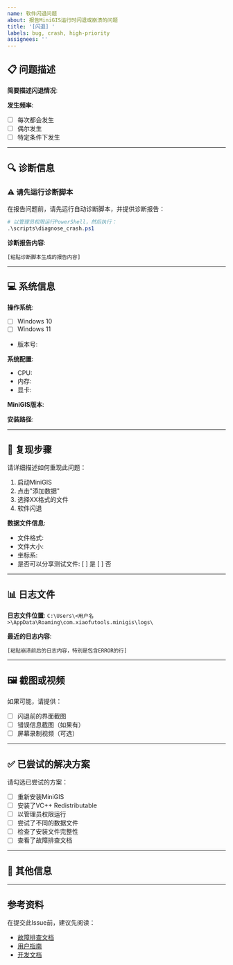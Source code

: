 ```yaml
---
name: 软件闪退问题
about: 报告MiniGIS运行时闪退或崩溃的问题
title: '[闪退] '
labels: bug, crash, high-priority
assignees: ''
---
```


## 📋 问题描述

**简要描述闪退情况**:
<!-- 例如：点击"添加数据"按钮后软件立即闪退，无错误提示 -->

**发生频率**:
- [ ] 每次都会发生
- [ ] 偶尔发生
- [ ] 特定条件下发生

---

## 🔍 诊断信息

### ⚠️ 请先运行诊断脚本

在报告问题前，请先运行自动诊断脚本，并提供诊断报告：

```powershell
# 以管理员权限运行PowerShell，然后执行：
.\scripts\diagnose_crash.ps1
```

**诊断报告内容**:
```
[粘贴诊断脚本生成的报告内容]
```

---

## 💻 系统信息

**操作系统**:
- [ ] Windows 10
- [ ] Windows 11
- 版本号: <!-- 例如：21H2 -->

**系统配置**:
- CPU: <!-- 例如：Intel i5-10400 -->
- 内存: <!-- 例如：16GB -->
- 显卡: <!-- 例如：NVIDIA GTX 1060 -->

**MiniGIS版本**: <!-- 例如：v0.3.0 -->

**安装路径**: <!-- 例如：C:\Program Files\MiniGIS -->

---

## 📝 复现步骤

请详细描述如何重现此问题：

1. 启动MiniGIS
2. 点击"添加数据"
3. 选择XX格式的文件
4. 软件闪退

**数据文件信息**:
- 文件格式: <!-- 例如：Shapefile (.shp) -->
- 文件大小: <!-- 例如：2.5MB -->
- 坐标系: <!-- 如果知道，例如：EPSG:4326 -->
- 是否可以分享测试文件: [ ] 是 [ ] 否

---

## 📊 日志文件

**日志文件位置**: `C:\Users\<用户名>\AppData\Roaming\com.xiaofutools.minigis\logs\`

**最近的日志内容**:
```
[粘贴崩溃前后的日志内容，特别是包含ERROR的行]
```

---

## 🖼️ 截图或视频

如果可能，请提供：
- [ ] 闪退前的界面截图
- [ ] 错误信息截图（如果有）
- [ ] 屏幕录制视频（可选）

<!-- 拖拽图片到此处上传 -->

---

## ✅ 已尝试的解决方案

请勾选已尝试的方案：

- [ ] 重新安装MiniGIS
- [ ] 安装了VC++ Redistributable
- [ ] 以管理员权限运行
- [ ] 尝试了不同的数据文件
- [ ] 检查了安装文件完整性
- [ ] 查看了故障排查文档

---

## 📌 其他信息

<!-- 其他可能相关的信息，例如：
- 是否使用了特殊的系统配置
- 是否安装在非系统盘
- 杀毒软件是否拦截
- 是否在虚拟机中运行
-->

---

## 参考资料

在提交此Issue前，建议先阅读：
- [故障排查文档](../../docs/CRASH_TROUBLESHOOTING.md)
- [用户指南](../../docs/USER_GUIDE.md)
- [开发文档](../../docs/DEVELOPMENT.md)
